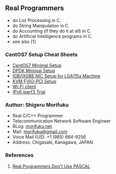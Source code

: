 ## Real Programmers
* do List Processing in C.
* do String Manipulation in C.
* do Accounting (if they do it at all) in C.
* do Artificial Intelligence programs in C.
* see also [1]

### CentOS7 Setup Cheat Sheets
* [CentOS7 Minimal Setup](centos7/initial.html)
* [DPDK Minimal Setup](centos7/dpdk.html)
* [IGB/IXGBE NIC Setup for LGA115x Machine](x550.html)
* [KVM FVIO-PCI Setup](fvio.html)
* [Wi-Fi client](wifi-c.html)
* [IPv6 iperf3 Trial](centos7/iperf3.html)

### Author: Shigeru Morifuku
* Real C/C++ Programmer
* Telecommunication Network Software Engineer
* BLog: [morifuku.net](http://morifuku.net)
* Mail: morifuku@gmail.com
* Voice Mail (US): +1 (985) 664-9256‬
* Address: Chigasaki, Kanagawa, JAPAN

### References
1. [Real Programmers Don't Use PASCAL](https://web.mit.edu/humor/Computers/real.programmers)